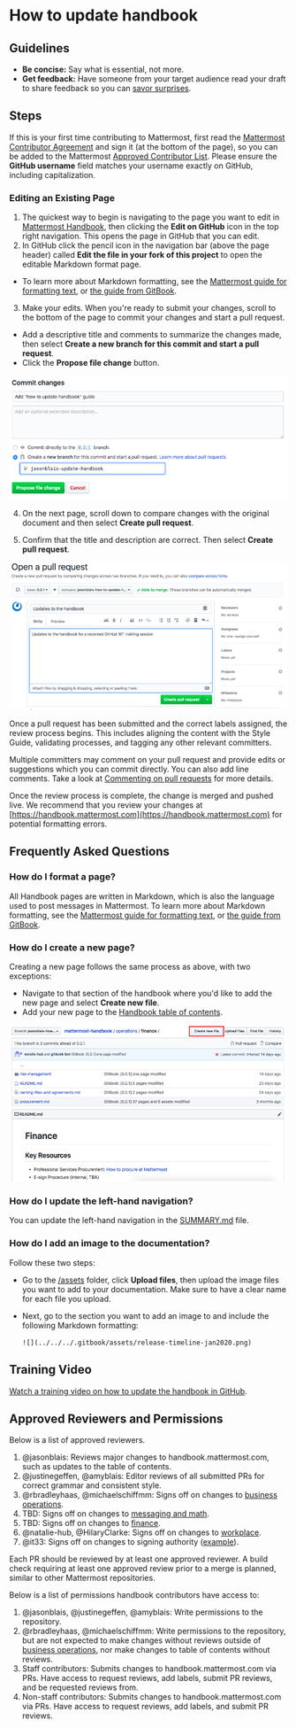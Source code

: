 # How to update handbook

## Guidelines

* **Be concise:** Say what is essential, not more. 
* **Get feedback:** Have someone from your target audience read your draft to share feedback so you can [savor surprises](../about-mattermost/mindsets.md#savor-surprises).

## Steps

If this is your first time contributing to Mattermost, first read the [Mattermost Contributor Agreement](https://www.mattermost.org/mattermost-contributor-agreement/) and sign it \(at the bottom of the page\), so you can be added to the Mattermost [Approved Contributor List](https://docs.google.com/spreadsheets/d/1NTCeG-iL_VS9bFqtmHSfwETo5f-8MQ7oMDE5IUYJi_Y/pubhtml?gid=0&single=true). Please ensure the **GitHub username** field matches your username exactly on GitHub, including capitalization.

### Editing an Existing Page

1. The quickest way to begin is navigating to the page you want to edit in [Mattermost Handbook](https://handbook.mattermost.com/), then clicking the **Edit on GitHub** icon in the top right navigation. This opens the page in GitHub that you can edit.
2. In GitHub click the pencil icon in the navigation bar (above the page header) called **Edit the file in your fork of this project** to open the editable Markdown format page. 
- To learn more about Markdown formatting, see the [Mattermost guide for formatting text](https://docs.mattermost.com/help/messaging/formatting-text.html), or [the guide from GitBook](https://docs.gitbook.com/editing-content/markdown).
3. Make your edits. When you're ready to submit your changes, scroll to the bottom of the page to commit your changes and start a pull request.

* Add a descriptive title and comments to summarize the changes made, then select **Create a new branch for this commit and start a pull request**.
* Click the **Propose file change** button.

![](../../.gitbook/assets/how-to-update-handbook-commit-changes.png)

4. On the next page, scroll down to compare changes with the original document and then select **Create pull request**. 

5. Confirm that the title and description are correct. Then select **Create pull request**.  

![](../../.gitbook/assets/how-to-update-handbook-create-new-pull-request.png)

Once a pull request has been submitted and the correct labels assigned, the review process begins. This includes aligning the content with the Style Guide, validating processes, and tagging any other relevant committers.

Multiple committers may comment on your pull request and provide edits or suggestions which you can commit directly. You can also add line comments. Take a look at [Commenting on pull requests](https://help.github.com/en/github/collaborating-with-issues-and-pull-requests/commenting-on-a-pull-request) for more details.

Once the review process is complete, the change is merged and pushed live. We recommend that you review your changes at [https://handbook.mattermost.com](https://handbook.mattermost.com) for potential formatting errors.

## Frequently Asked Questions

### How do I format a page?

All Handbook pages are written in Markdown, which is also the language used to post messages in Mattermost. To learn more about Markdown formatting, see the [Mattermost guide for formatting text](https://docs.mattermost.com/help/messaging/formatting-text.html), or [the guide from GitBook](https://docs.gitbook.com/editing-content/markdown).

### How do I create a new page?

Creating a new page follows the same process as above, with two exceptions:

* Navigate to that section of the handbook where you'd like to add the new page and select **Create new file**.
* Add your new page to the [Handbook table of contents](https://github.com/mattermost/mattermost-handbook/blob/0.2.1/SUMMARY.md).

![](../../.gitbook/assets/how-to-update-handbook-create-new-file.png)

### How do I update the left-hand navigation?

You can update the left-hand navigation in the [SUMMARY.md](https://github.com/mattermost/mattermost-handbook/blob/0.2.1/SUMMARY.md) file.

### How do I add an image to the documentation?

Follow these two steps:

* Go to the [/assets](https://github.com/mattermost/mattermost-handbook/tree/0.2.1/.gitbook/assets) folder, click **Upload files**, then upload the image files you want to add to your documentation. Make sure to have a clear name for each file you upload.
* Next, go to the section you want to add an image to and include the following Markdown formatting:

  ```text
  ![](../../../.gitbook/assets/release-timeline-jan2020.png)
  ```

## Training Video

[Watch a training video on how to update the handbook in GitHub](https://drive.google.com/file/d/1AOI8H-oe2u1JW6oOA4nPPTSbGnK3Xuq1/view?usp=sharing).

## Approved Reviewers and Permissions

Below is a list of approved reviewers.

1. @jasonblais: Reviews major changes to handbook.mattermost.com, such as updates to the table of contents.
2. @justinegeffen, @amyblais: Editor reviews of all submitted PRs for correct grammar and consistent style.
3. @rbradleyhaas, @michaelschiffmm: Signs off on changes to [business operations](https://handbook.mattermost.com/operations/business-operations).
3. TBD: Signs off on changes to [messaging and math](https://handbook.mattermost.com/operations/messaging-and-math).
4. TBD: Signs off on changes to [finance](https://handbook.mattermost.com/operations/finance).
5. @natalie-hub, @HilaryClarke: Signs off on changes to [workplace](https://handbook.mattermost.com/operations/workplace).
6. @it33: Signs off on changes to signing authority ([example](https://github.com/mattermost/mattermost-handbook/pull/60)).

Each PR should be reviewed by at least one approved reviewer. A build check requiring at least one approved review prior to a merge is planned, similar to other Mattermost repositories.

Below is a list of permissions handbook contributors have access to:

1. @jasonblais, @justinegeffen, @amyblais: Write permissions to the repository.
2. @rbradleyhaas, @michaelschiffmm: Write permissions to the repository, but are not expected to make changes without reviews outside of [business operations](https://handbook.mattermost.com/operations/business-operations), nor make changes to table of contents without reviews. 
4. Staff contributors: Submits changes to handbook.mattermost.com via PRs. Have access to request reviews, add labels, submit PR reviews, and be requested reviews from.
5. Non-staff contributors: Submits changes to handbook.mattermost.com via PRs. Have access to request reviews, add labels, and submit PR reviews.
